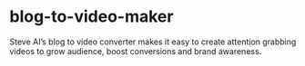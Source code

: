 # blog-to-video-maker
Steve AI’s blog to video converter makes it easy to create attention grabbing videos to grow audience, boost conversions and brand awareness.
